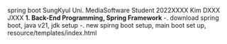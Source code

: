 spring boot SungKyul Uni. MediaSoftware Student 2022XXXX Kim DXXX JXXX
**1. Back-End Programming, Spring Framework**
-. download spring boot, java v21, jdk setup
-. new spirng boot setup, main boot set up, resource/templates/index.html